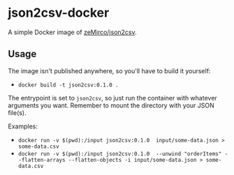 # json2csv-docker

A simple Docker image of [zeMirco/json2csv](https://github.com/zeMirco/json2csv).

## Usage

The image isn't published anywhere, so you'll have to build it yourself:

- `docker build -t json2csv:0.1.0 .`

The entrypoint is set to `json2csv`, so just run the container with whatever arguments you want.
Remember to mount the directory with your JSON file(s).

Examples:

- `docker run -v $(pwd):/input json2csv:0.1.0  input/some-data.json > some-data.csv`
- `docker run -v $(pwd):/input json2csv:0.1.0  --unwind "orderItems" --flatten-arrays --flatten-objects -i input/some-data.json > some-data.csv`
